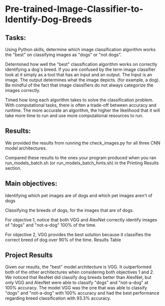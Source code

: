 # Pre-trained-Image-Classifier-to-Identify-Dog-Breeds

## Tasks:

Using  Python skills, determine which image classification algorithm works the "best" on classifying images as "dogs" or "not dogs".

Determined how well the "best" classification algorithm works on correctly identifying a dog's breed. If you are confused by the term image classifier look at it simply as a tool that has an input and an output. The Input is an image. The output determines what the image depicts. (for example, a dog). Be mindful of the fact that image classifiers do not always categorize the images correctly.

Timed how long each algorithm takes to solve the classification problem. With computational tasks, there is often a trade-off between accuracy and runtime. The more accurate an algorithm, the higher the likelihood that it will take more time to run and use more computational resources to run.


## Results:

We provided the results from running the check_images.py for all three CNN model architectures. 

Compared these results to the ones your program produced when you ran run_models_batch.sh (or run_models_batch_hints.sh) in the Printing Results section.

## Main objectives:

Identifying which pet images are of dogs and which pet images aren't of dogs

Classifying the breeds of dogs, for the images that are of dogs.

For objective 1, notice that both VGG and AlexNet correctly identify images of "dogs" and "not-a-dog" 100% of the time.

For objective 2, VGG provides the best solution because it classifies the correct breed of dog over 90% of the time.
Results Table

## Project Results

Given our results, the "best" model architecture is VGG. It outperformed both of the other architectures when considering both objectives 1 and 2. We noticed that ResNet did classify dog breeds better than AlexNet, but only VGG and AlexNet were able to classify "dogs" and "not-a-dog" at 100% accuracy. The model VGG was the one that was able to classify "dogs" and "not-a-dog" with 100% accuracy and had the best performance regarding breed classification with 93.3% accuracy.
